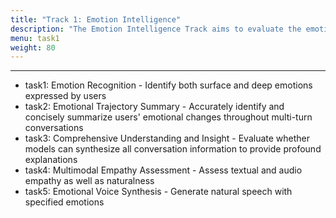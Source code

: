 ```yaml
---
title: "Track 1: Emotion Intelligence"
description: "The Emotion Intelligence Track aims to evaluate the emotional competence of spoken dialogue systems across five critical dimensions. These dimensions capture how well a system can perceive, interpret, express, and respond to human emotions in interactive scenarios"
menu: task1
weight: 80
---
```


---

- task1: Emotion Recognition - Identify both surface and deep emotions expressed by users
- task2: Emotional Trajectory Summary - Accurately identify and concisely summarize users' emotional changes throughout multi-turn conversations
- task3: Comprehensive Understanding and Insight - Evaluate whether models can synthesize all conversation information to provide profound explanations
- task4: Multimodal Empathy Assessment - Assess textual and audio empathy as well as naturalness
- task5: Emotional Voice Synthesis - Generate natural speech with specified emotions


